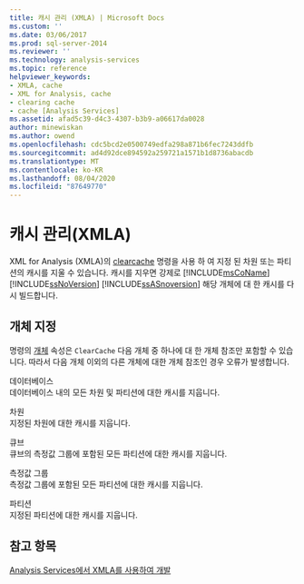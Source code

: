 ```yaml
---
title: 캐시 관리 (XMLA) | Microsoft Docs
ms.custom: ''
ms.date: 03/06/2017
ms.prod: sql-server-2014
ms.reviewer: ''
ms.technology: analysis-services
ms.topic: reference
helpviewer_keywords:
- XMLA, cache
- XML for Analysis, cache
- clearing cache
- cache [Analysis Services]
ms.assetid: afad5c39-d4c3-4307-b3b9-a06617da0028
author: minewiskan
ms.author: owend
ms.openlocfilehash: cdc5bcd2e0500749edfa298a871b6fec7243ddfb
ms.sourcegitcommit: ad4d92dce894592a259721a1571b1d8736abacdb
ms.translationtype: MT
ms.contentlocale: ko-KR
ms.lasthandoff: 08/04/2020
ms.locfileid: "87649770"
---
```

# <a name="managing-caches-xmla"></a>캐시 관리(XMLA)
  XML for Analysis (XMLA)의 [clearcache](https://docs.microsoft.com/bi-reference/xmla/xml-elements-commands/clearcache-element-xmla) 명령을 사용 하 여 지정 된 차원 또는 파티션의 캐시를 지울 수 있습니다. 캐시를 지우면 강제로 [!INCLUDE[msCoName](../../includes/msconame-md.md)] [!INCLUDE[ssNoVersion](../../includes/ssnoversion-md.md)] [!INCLUDE[ssASnoversion](../../includes/ssasnoversion-md.md)] 해당 개체에 대 한 캐시를 다시 빌드합니다.  
  
## <a name="specifying-objects"></a>개체 지정  
 명령의 [개체](https://docs.microsoft.com/bi-reference/xmla/xml-elements-properties/object-element-xmla) 속성은 `ClearCache` 다음 개체 중 하나에 대 한 개체 참조만 포함할 수 있습니다. 따라서 다음 개체 이외의 다른 개체에 대한 개체 참조인 경우 오류가 발생합니다.  
  
 데이터베이스  
 데이터베이스 내의 모든 차원 및 파티션에 대한 캐시를 지웁니다.  
  
 차원  
 지정된 차원에 대한 캐시를 지웁니다.  
  
 큐브  
 큐브의 측정값 그룹에 포함된 모든 파티션에 대한 캐시를 지웁니다.  
  
 측정값 그룹  
 측정값 그룹에 포함된 모든 파티션에 대한 캐시를 지웁니다.  
  
 파티션  
 지정된 파티션에 대한 캐시를 지웁니다.  
  
## <a name="see-also"></a>참고 항목  
 [Analysis Services에서 XMLA를 사용하여 개발](developing-with-xmla-in-analysis-services.md)  
  
  
